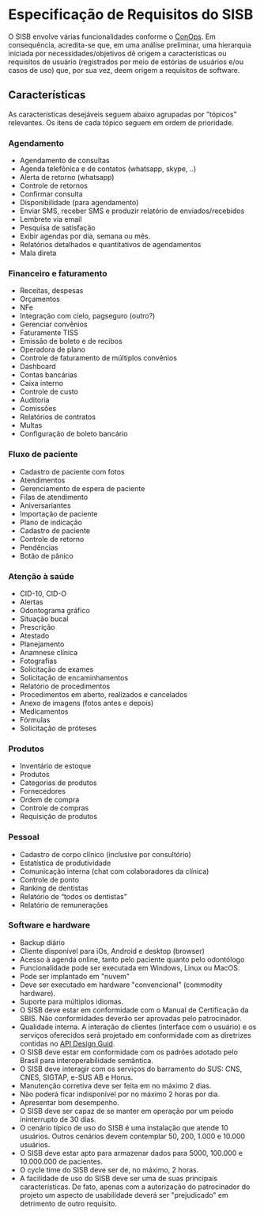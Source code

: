 
# Especificação de Requisitos do SISB
O SISB envolve várias funcionalidades conforme o [ConOps](https://github.com/kyriosdata/sisb/blob/master/ConOps.md).
Em consequência, acredita-se que, em uma análise preliminar, uma hierarquia iniciada por necessidades/objetivos dê origem a características ou requisitos de usuário (registrados por meio de estórias de usuários e/ou casos de uso) que, por sua vez, deem origem a requisitos de software.

## Características
As características desejáveis seguem abaixo agrupadas por "tópicos" relevantes. Os itens de cada tópico seguem em ordem de prioridade.

### Agendamento
- Agendamento de consultas
- Agenda telefônica e de contatos (whatsapp, skype, ..)
- Alerta de retorno (whatsapp)
- Controle de retornos
- Confirmar consulta
- Disponibilidade (para agendamento)
- Enviar SMS, receber SMS e produzir relatório de enviados/recebidos
- Lembrete via email
- Pesquisa de satisfação
- Exibir agendas por dia, semana ou mês.
- Relatórios detalhados e quantitativos de agendamentos
- Mala direta

### Financeiro e faturamento
- Receitas, despesas
- Orçamentos
- NFe
- Integração com cielo, pagseguro (outro?)
- Gerenciar convênios
- Faturamente TISS
- Emissão de boleto e de recibos
- Operadora de plano
- Controle de faturamento de múltiplos convênios
- Dashboard
- Contas bancárias
- Caixa interno
- Controle de custo
- Auditoria
- Comissões
- Relatórios de contratos
- Multas
- Configuração de boleto bancário

### Fluxo de paciente
- Cadastro de paciente com fotos
- Atendimentos
- Gerenciamento de espera de paciente
- Filas de atendimento
- Aniversariantes
- Importação de paciente
- Plano de indicação
- Cadastro de paciente
- Controle de retorno
- Pendências
- Botão de pânico

### Atenção à saúde
- CID-10, CID-O
- Alertas
- Odontograma gráfico
- Situação bucal
- Prescrição
- Atestado
- Planejamento
- Anamnese clínica
- Fotografias
- Solicitação de exames
- Solicitação de encaminhamentos
- Relatório de procedimentos
- Procedimentos em aberto, realizados e cancelados
- Anexo de imagens (fotos antes e depois)
- Medicamentos
- Fórmulas
- Solicitação de próteses

### Produtos
- Inventário de estoque
- Produtos
- Categorias de produtos
- Fornecedores
- Ordem de compra
- Controle de compras
- Requisição de produtos

### Pessoal
- Cadastro de corpo clínico (inclusive por consultório)
- Estatística de produtividade
- Comunicação interna (chat com colaboradores da clínica)
- Controle de ponto
- Ranking de dentistas
- Relatório de “todos os dentistas”
- Relatório de remunerações

### Software e hardware
- Backup diário
- Cliente disponível para iOs, Android e desktop (browser)
- Acesso à agenda online, tanto pelo paciente quanto pelo odontólogo
- Funcionalidade pode ser executada em Windows, Linux ou MacOS.
- Pode ser implantado em "nuvem"
- Deve ser executado em hardware "convencional" (commodity hardware).
- Suporte para múltiplos idiomas.
- O SISB deve estar em conformidade com o Manual de Certificação da SBIS. Não conformidades deverão ser aprovadas pelo patrocinador.
- Qualidade interna. A interação de clientes (interface com o usuário) e os serviços oferecidos será projetado em conformidade com as diretrizes contidas no [API Design Guid](https://cloud.google.com/apis/design/). 
- O SISB deve estar em conformidade com os padrões adotado pelo Brasil para interoperabilidade semântica.
- O SISB deve interagir com os serviços do barramento do SUS: CNS, CNES, SIGTAP, e-SUS AB e Horus.
- Manutenção corretiva deve ser feita em no máximo 2 dias.
- Não poderá ficar indisponível por no máximo 2 horas por dia.
- Apresentar bom desempenho.
- O SISB deve ser capaz de se manter em operação por um peíodo ininterrupto de 30 dias. 
- O cenário típico de uso do SISB é uma instalação que atende 10 usuários. Outros cenários devem contemplar 50, 200, 1.000 e 10.000 usuários.
- O SISB deve estar apto para armazenar dados para 5000, 100.000 e 10.000.000 de pacientes.
-  O cycle time do SISB deve ser de, no máximo, 2 horas.
- A facilidade de uso do SISB deve ser uma de suas principais características. De fato, apenas com a autorização do patrocinador do projeto um aspecto de usabilidade deverá ser "prejudicado" em detrimento de outro requisito.
